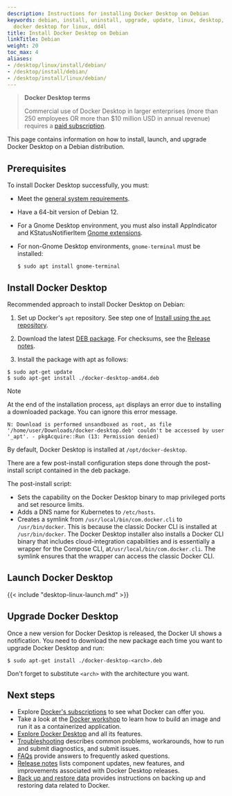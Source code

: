 ```yaml
---
description: Instructions for installing Docker Desktop on Debian
keywords: debian, install, uninstall, upgrade, update, linux, desktop, docker desktop,
  docker desktop for linux, dd4l
title: Install Docker Desktop on Debian
linkTitle: Debian
weight: 20
toc_max: 4
aliases:
- /desktop/linux/install/debian/
- /desktop/install/debian/
- /desktop/install/linux/debian/
---
```


> **Docker Desktop terms**
>
> Commercial use of Docker Desktop in larger enterprises (more than 250
> employees OR more than $10 million USD in annual revenue) requires a [paid
> subscription](https://www.docker.com/pricing/).

This page contains information on how to install, launch, and upgrade Docker Desktop on a Debian distribution.

## Prerequisites

To install Docker Desktop successfully, you must:

- Meet the [general system requirements](_index.md#general-system-requirements).
- Have a 64-bit version of Debian 12.
- For a Gnome Desktop environment, you must also install AppIndicator and KStatusNotifierItem [Gnome extensions](https://extensions.gnome.org/extension/615/appindicator-support/).

- For non-Gnome Desktop environments, `gnome-terminal` must be installed:

  ```console
  $ sudo apt install gnome-terminal
  ```

## Install Docker Desktop

Recommended approach to install Docker Desktop on Debian:

1. Set up Docker's `apt` repository.
   See step one of [Install using the `apt` repository](/manuals/engine/install/debian.md#install-using-the-repository).

2. Download the latest [DEB package](https://desktop.docker.com/linux/main/amd64/docker-desktop-amd64.deb?utm_source=docker&utm_medium=webreferral&utm_campaign=docs-driven-download-linux-amd64). For checksums, see the [Release notes](/manuals/desktop/release-notes.md).

3. Install the package with apt as follows:

  ```console
  $ sudo apt-get update
  $ sudo apt-get install ./docker-desktop-amd64.deb
  ```

  > [!NOTE]
  >
  > At the end of the installation process, `apt` displays an error due to installing a downloaded package. You
  > can ignore this error message.
  >
  > ```text
  > N: Download is performed unsandboxed as root, as file '/home/user/Downloads/docker-desktop.deb' couldn't be accessed by user '_apt'. - pkgAcquire::Run (13: Permission denied)
  > ```

   By default, Docker Desktop is installed at `/opt/docker-desktop`.

There are a few post-install configuration steps done through the post-install script contained in the deb package.

The post-install script:

- Sets the capability on the Docker Desktop binary to map privileged ports and set resource limits.
- Adds a DNS name for Kubernetes to `/etc/hosts`.
- Creates a symlink from `/usr/local/bin/com.docker.cli` to `/usr/bin/docker`.
  This is because the classic Docker CLI is installed at `/usr/bin/docker`. The Docker Desktop installer also installs a Docker CLI binary that includes cloud-integration capabilities and is essentially a wrapper for the Compose CLI, at`/usr/local/bin/com.docker.cli`. The symlink ensures that the wrapper can access the classic Docker CLI. 

## Launch Docker Desktop

{{< include "desktop-linux-launch.md" >}}

## Upgrade Docker Desktop

Once a new version for Docker Desktop is released, the Docker UI shows a notification.
You need to download the new package each time you want to upgrade Docker Desktop and run:

```console
$ sudo apt-get install ./docker-desktop-<arch>.deb
```

Don't forget to substitute `<arch>` with the architecture you want.

## Next steps

- Explore [Docker's subscriptions](https://www.docker.com/pricing/) to see what Docker can offer you.
- Take a look at the [Docker workshop](/get-started/workshop/_index.md) to learn how to build an image and run it as a containerized application.
- [Explore Docker Desktop](/manuals/desktop/use-desktop/_index.md) and all its features.
- [Troubleshooting](/manuals/desktop/troubleshoot-and-support/troubleshoot/_index.md) describes common problems, workarounds, how to run and submit diagnostics, and submit issues.
- [FAQs](/manuals/desktop/troubleshoot-and-support/faqs/general.md) provide answers to frequently asked questions.
- [Release notes](/manuals/desktop/release-notes.md) lists component updates, new features, and improvements associated with Docker Desktop releases.
- [Back up and restore data](/manuals/desktop/settings-and-maintenance/backup-and-restore.md) provides instructions
  on backing up and restoring data related to Docker.
